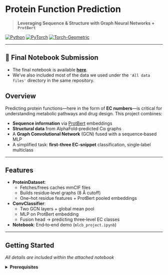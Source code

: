 # Protein Function Prediction  
> **Leveraging Sequence & Structure with Graph Neural Networks + `ProtBert`**  

[![Python](https://img.shields.io/badge/python-3.8%2B-blue)](https://www.python.org/)  [![PyTorch](https://img.shields.io/badge/pytorch-1.12%2B-red)](https://pytorch.org/)  [![Torch-Geometric](https://img.shields.io/badge/torch--geometric-2.0%2B-orange)](https://pytorch-geometric.readthedocs.io)

---
## 📘 Final Notebook Submission
- The final notebook is available [**here**](https://github.com/yifan-grace-tang/final-project/blob/main/Group_6_protein_function_prediction.ipynb).
- We’ve also included most of the data we used under the `'All data files'` directory in the same repository.


##  Overview  
Predicting protein functions—here in the form of **EC numbers**—is critical for understanding metabolic pathways and drug design. This project combines:

- **Sequence information** via [ProtBert](https://huggingface.co/Rostlab/prot_bert) embeddings  
- **Structural data** from AlphaFold‐predicted Cα graphs  
- A **Graph Convolutional Network** (GCN) fused with a sequence‐based MLP  
- A simplified task: **first‐three EC-snippet** classification, single‐label multiclass  

---

## Features  
- **ProteinDataset**:  
  - Fetches/frees caches mmCIF files  
  - Builds residue‐level graphs (8 Å cutoff)  
  - One–hot residue features + ProtBert pooled embeddings  
- **ConvClassifier**:  
  - Two GCN layers + global mean pool  
  - MLP on ProtBert embedding  
  - Fusion head → predicting three‐level EC classes  
- **Notebook**: End‐to‐end demo (`mlcb_project.ipynb`)

---

## Getting Started  

_All details are included within the attached notebook_

<details>
<summary><strong>Prerequisites</strong></summary>

- Python 3.8+  
- CUDA 11.3+ (optional, for GPU)  
- Install via `pip`:
  ```bash
  pip install torch torch-geometric transformers biopython scipy scikit-learn
  ```
